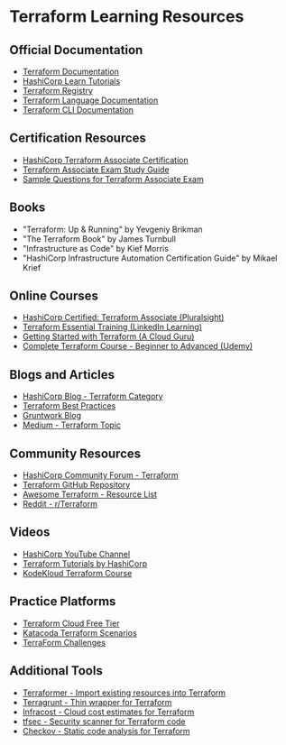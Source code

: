 # Terraform Learning Resources

## Official Documentation
- [Terraform Documentation](https://www.terraform.io/docs)
- [HashiCorp Learn Tutorials](https://learn.hashicorp.com/terraform)
- [Terraform Registry](https://registry.terraform.io/)
- [Terraform Language Documentation](https://www.terraform.io/docs/language/index.html)
- [Terraform CLI Documentation](https://www.terraform.io/docs/cli/index.html)

## Certification Resources
- [HashiCorp Terraform Associate Certification](https://www.hashicorp.com/certification/terraform-associate)
- [Terraform Associate Exam Study Guide](https://learn.hashicorp.com/tutorials/terraform/associate-study)
- [Sample Questions for Terraform Associate Exam](https://learn.hashicorp.com/tutorials/terraform/associate-questions)

## Books
- "Terraform: Up & Running" by Yevgeniy Brikman
- "The Terraform Book" by James Turnbull
- "Infrastructure as Code" by Kief Morris
- "HashiCorp Infrastructure Automation Certification Guide" by Mikael Krief

## Online Courses
- [HashiCorp Certified: Terraform Associate (Pluralsight)](https://www.pluralsight.com/paths/hashicorp-certified-terraform-associate)
- [Terraform Essential Training (LinkedIn Learning)](https://www.linkedin.com/learning/terraform-essential-training)
- [Getting Started with Terraform (A Cloud Guru)](https://acloudguru.com/course/getting-started-with-terraform)
- [Complete Terraform Course - Beginner to Advanced (Udemy)](https://www.udemy.com/course/complete-terraform-course-beginner-to-advanced/)

## Blogs and Articles
- [HashiCorp Blog - Terraform Category](https://www.hashicorp.com/blog/category/terraform)
- [Terraform Best Practices](https://www.terraform-best-practices.com/)
- [Gruntwork Blog](https://blog.gruntwork.io/tagged/terraform)
- [Medium - Terraform Topic](https://medium.com/tag/terraform)

## Community Resources
- [HashiCorp Community Forum - Terraform](https://discuss.hashicorp.com/c/terraform-core/27)
- [Terraform GitHub Repository](https://github.com/hashicorp/terraform)
- [Awesome Terraform - Resource List](https://github.com/shuaibiyy/awesome-terraform)
- [Reddit - r/Terraform](https://www.reddit.com/r/Terraform/)

## Videos
- [HashiCorp YouTube Channel](https://www.youtube.com/c/HashiCorp)
- [Terraform Tutorials by HashiCorp](https://www.youtube.com/playlist?list=PL81sUbsFNc5bT9C9ZZxg4biWcGkVnzSWK)
- [KodeKloud Terraform Course](https://www.youtube.com/playlist?list=PL2qzCKTbjutIyQAe3GglWISLnLTQLGm7e)

## Practice Platforms
- [Terraform Cloud Free Tier](https://app.terraform.io/signup/account)
- [Katacoda Terraform Scenarios](https://www.katacoda.com/courses/terraform)
- [TerraForm Challenges](https://terraform-challenges.netlify.app/)

## Additional Tools
- [Terraformer - Import existing resources into Terraform](https://github.com/GoogleCloudPlatform/terraformer)
- [Terragrunt - Thin wrapper for Terraform](https://github.com/gruntwork-io/terragrunt)
- [Infracost - Cloud cost estimates for Terraform](https://github.com/infracost/infracost)
- [tfsec - Security scanner for Terraform code](https://github.com/aquasecurity/tfsec)
- [Checkov - Static code analysis for Terraform](https://github.com/bridgecrewio/checkov)